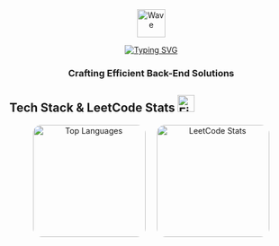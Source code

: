 <div align="center">
  <img src="https://media-hosting.imagekit.io/0d88ca1ac83c4d56/Beaming%20Face%20with%20Smiling%20Eyes.png?Expires=1838117757&Key-Pair-Id=K2ZIVPTIP2VGHC&Signature=rfXJz0Y8NZlRSQ~p2GR3gQU8m~cUjK7iloNPknsAdyLuy8wGMgbM8kFgjfrhE4xjHvv~-evdyKTjw-DLTCpeZCfgPwiyABYYzLvhadGH61UoVRXz8xHWnpH69sCXtyzQTigQEydgekw79daSDWAx9x4BLFG~xaDmpLNBTMitdtkdU0VO84q7L9RbpP0HWfLvuElSKWbaxvOVEdVLqz-lGPdieg0~DUGYB69bTDWl2uOv1E49O6e9XtRKaarkABq3AjucXhmFO3egx2DFd1pL~nXdktLR8gQig1iMbUmwqWB8WLjCt~Q6LS2DpYOcjxn8gfCZ6ILhrpGyA7LoQHgWqA__" alt="Wave" width="50" height="50" />
  
  [![Typing SVG](https://readme-typing-svg.herokuapp.com?font=Fira+Code&size=22&duration=3000&pause=1000&color=1E90FF&center=true&vCenter=true&width=435&lines=Back-End+Developer;Python+%7C+Java+%7C+JavaScript;APIs+%26+Microservices;Always+Learning)](https://git.io/typing-svg)
  
  <h3>Crafting Efficient Back-End Solutions</h3>
</div>

## Tech Stack & LeetCode Stats  <img src="https://media-hosting.imagekit.io/3b414a17ce154bb2/Fire.png?Expires=1838019735&Key-Pair-Id=K2ZIVPTIP2VGHC&Signature=XLfIq-eOBgMwCt6DqPEQmUef7~J0PZvWd1glU9X4VuWE-3GwK5i0b8M6Ig7Pj9rm-gkYRR3RUOtlT5~f03HrT96gUAAX7IXuAUUjmKV0uaCouMSA61vLGTyeLdUMfyX4BIlWp5Q7sqmeRrGV9Ac9DfIy0AxSYsSYFQgadfSFG-FsOfcvOV6SYyel-Hny-2YXp8Ut7yLS~GF6~orc05XPvfdSXXLvoy5Np5TlBIf9vWw7v4t6mPKHd3EvZo~gA1a5Vtn297uks3-YI9N2-Z7tYnlooB0u~x1r2oBvJWzdVB4tPDkDUA-X5IaiqLUVtEn~nHH8rxGciHTu7EP8~svdfQ__" alt="Fire" width="30" height="30" />

<div align="center" style="display: flex; justify-content: center; align-items: center; gap: 20px; flex-wrap: wrap;">
  <img src="https://github-readme-stats.vercel.app/api/top-langs/?username=alzhandar&layout=compact&theme=radical&hide_border=true&border_radius=15" alt="Top Languages" height="200" style="border-radius: 15px; box-shadow: 0 4px 10px rgba(255, 255, 255, 0.2);" />
  <img src="https://leetcard.jacoblin.cool/alzhandar?theme=dark&ext=heatmap" alt="LeetCode Stats" height="200" style="border-radius: 15px; box-shadow: 0 4px 10px rgba(255, 255, 255, 0.2);" />
</div>

